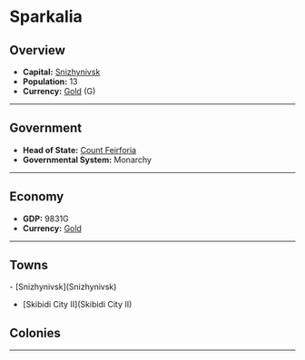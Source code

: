 # <!--NAME-->Sparkalia<!--NAME-->

## Overview

- **Capital:** <!--CAPITAL_LINK-->[Snizhynivsk](Snizhynivsk)<!--CAPITAL_LINK-->
- **Population:** <!--POPULATION-->13<!--POPULATION-->
- **Currency:** <!--CURRENCY_LINK-->[Gold](Gold)<!--CURRENCY_LINK--> (<!--CURRENCY_ABV-->G<!--CURRENCY_ABV-->)

---

## Government

- **Head of State:** <!--LEADER_TITLE_LINK-->[Count Feirforia](Feirforia)<!--LEADER_TITLE_LINK-->
- **Governmental System:** <!--GOVERNMENT-->Monarchy<!--GOVERNMENT-->

---

## Economy

- **GDP:** <!--GDP-->9831G<!--GDP-->
- **Currency:** <!--CURRENCY_LINK-->[Gold](Gold)<!--CURRENCY_LINK-->

---

## Towns

<!--TOWNS-->- [Snizhynivsk](Snizhynivsk)
- [Skibidi City II](Skibidi City II)<!--TOWNS-->

## Colonies

<!--COLONIES--><!--COLONIES-->

---